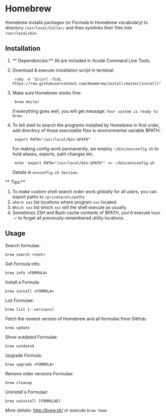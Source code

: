 # Homebrew

Homebrew installs packages (or Formula in Homebrew vocabulary) to directory `/usr/local/Cellar/` and then symlinks their files into `/usr/local/bin`.

## Installation

1. ** Dependencies:** All are included in Xcode Command Line Tools.
2. Download & execute installation script in terminal:

		ruby -e "$(curl -fsSL https://raw.githubusercontent.com/Homebrew/install/master/install)"

3. Make sure Homebrew works fine:

		brew doctor

	if everything goes well, you will get message: `Your system is ready to brew.`

4. To tell shell to search the programs installed by Homebrew in first order, add directory of those executable files to environmental variable $PATH:

		export PATH="/usr/local/bin:$PATH"

	For making config work permanently, we employ `~/bin/envconfig.sh` to hold aliases, exports, path changes etc.

		echo 'export PATH="/usr/local/bin:$PATH"' >> ~/bin/envconfig.sh
		
	Details in `envconfig.sh Section`.

** Tips:**

1. To make custom shell search order work globally for all users, you can export paths to `/private/etc/paths`
2. `where xxx` list locations where program `xxx` located.
3. `Which xxx` list which `xxx` will the shell execute as usually. 
4. Sometimes ZSH and Bash cache contents of $PATH, you'd execute `hash -r` to forget all previously remembered utility locations.

## Usage

Search formulae:

	brew search <text>
	
Get Formula info:

	brew info <FORMULA>

Install a Formula:

	brew install <FORMULA>

List Formulae:

	brew list [--versions]

Fetch the newest version of Homebrew and all formulae from GitHub:

	brew update

Show outdated Formulae:

	brew outdated

Upgrade Formula:

	brew upgrade <FORMULA>

Remove older versions Formulae:

	brew cleanup

Uninstall a Formulae:

	brew uninstall [FORMULAE]

_More details: <http://brew.sh/> or execute `brew home`_
